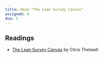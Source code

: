 ```yaml
---
title: Read "The Lean Survey Canvas"
assigned: 4
due: 5
---
```


Readings
--------

- [The Lean Survey Canvas](http://www.christhelwell.com/live/the-lean-survey-canvas/#.W3TZ3i-B3OQ) by Chris Thelwell
